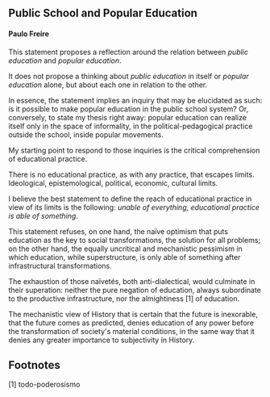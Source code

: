## Public School and Popular Education
#### Paulo Freire

This statement proposes a reflection around the relation between *public education* and *popular education*.

It does not propose a thinking about *public education* in itself or *popular education* alone, but about each one in relation to the other.

In essence, the statement implies an inquiry that may be elucidated as such: is it possible to make popular education in the public school system? Or, conversely, to state my thesis right away: popular education can realize itself only in the space of informality, in the political-pedagogical practice outside the school, inside popular movements.

My starting point to respond to those inquiries is the critical comprehension of educational practice.

There is no educational practice, as with any practice, that escapes limits. Ideological, epistemological, political, economic, cultural limits.

I believe the best statement to define the reach of educational practice in view of its limits is the following: *unable of everything, educational practice is able of something*.

This statement refuses, on one hand, the naïve optimism that puts education as the key to social transformations, the solution for all problems; on the other hand, the equally uncritical and mechanistic pessimism in which education, while superstructure, is only able of something after infrastructural transformations.

The exhaustion of those naïvetés, both anti-dialectical, would culminate in their superation: neither the pure negation of education, always subordinate to the productive infrastructure, nor the almightiness [1] of education.

The mechanistic view of History that is certain that the future is inexorable, that the future comes as predicted, denies education of any power before the transformation of society's material conditions, in the same way that it denies any greater importance to subjectivity in History.

## Footnotes

[1] todo-poderosismo

